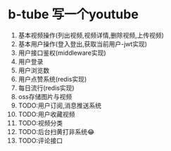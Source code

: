 # b-tube 写一个youtube
1. 基本视频操作(列出视频,视频详情,删除视频,上传视频)
2. 基本用户操作(登入登出,获取当前用户-jwt实现)
3. 用户接口鉴权(middleware实现)
4. 用户登录
5. 用户浏览数
6. 用户点赞系统(redis实现)
7. 每日流行(redis实现)
8. oss存储图片与视频
9. TODO:用户订阅,消息推送系统
10. TODO:用户收藏视频
11. TODO:视频分类
12. TODO:后台扫黄打非系统😂
13. TODO:评论接口